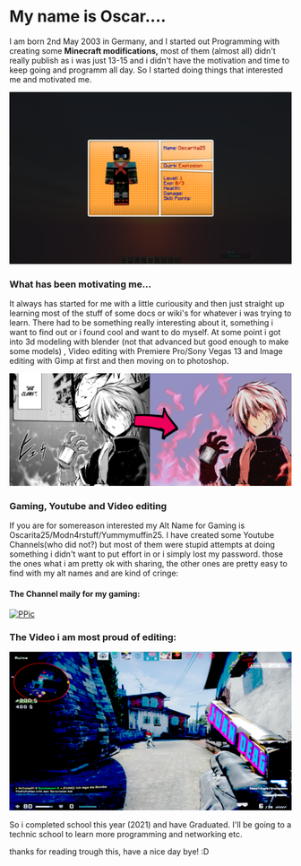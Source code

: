 
# My name is Oscar....

I am born 2nd May 2003 in Germany,
and I started out Programming with creating some **Minecraft modifications,** 
most of them (almost all) didn't really publish
as i was just 13-15 and i didn't have the motivation and time to keep going and programm all day.
So I started doing things that interested me and motivated me.

![alt text](https://github.com/Oscarita25/Oscarita25/blob/main/Explosion%20quirk.png?raw=true)

### What has been motivating me...

It always has started for me with a little curiousity and then just straight up learning most of the stuff of some docs or wiki's for whatever i was trying to learn.
There had to be something really interesting about it, something i want to find out or i found cool and want to do myself.
At some point i got into 3d modeling with blender (not that advanced but good enough to make some models) , Video editing with Premiere Pro/Sony Vegas 13 and Image
editing with Gimp at first and then moving on to photoshop. 


![alt text](https://github.com/Oscarita25/Oscarita25/blob/main/arifuerta%20-%20beforeafter.png?raw=true)

### Gaming, Youtube and Video editing

If you are for somereason interested my Alt Name for Gaming is Oscarita25/Modn4rstuff/Yummymuffin25.
I have created some Youtube Channels(who did not?) but most of them were stupid attempts at doing something i didn't want to put effort in or i simply lost my password.
those the ones what i am pretty ok with sharing, the other ones are pretty easy to find with my alt names and are kind of cringe:

#### The Channel maily for my gaming:

<a href="https://www.youtube.com/channel/UCf8gkBKu7o6Dm10Z_NwHtDA">
         <img alt="PPic" src="https://yt3.ggpht.com/ytc/AKedOLR4IngWpGx1yOF2UmUDL_Y9mvcyizJWfYmMOVcQ=s176-c-k-c0x00ffffff-no-rj">
      </a>


### The Video i am most proud of editing:

<a href="https://www.youtube.com/watch?v=flDiYrNA_4w">
         <img alt="YTVid1" src="https://github.com/Oscarita25/Oscarita25/blob/main/Thumbnail.png?raw=true">
      </a>



So i completed school this year (2021) and have Graduated.
I'll be going to a technic school to learn more programming and networking etc.

thanks for reading trough this,
have a nice day bye! :D


